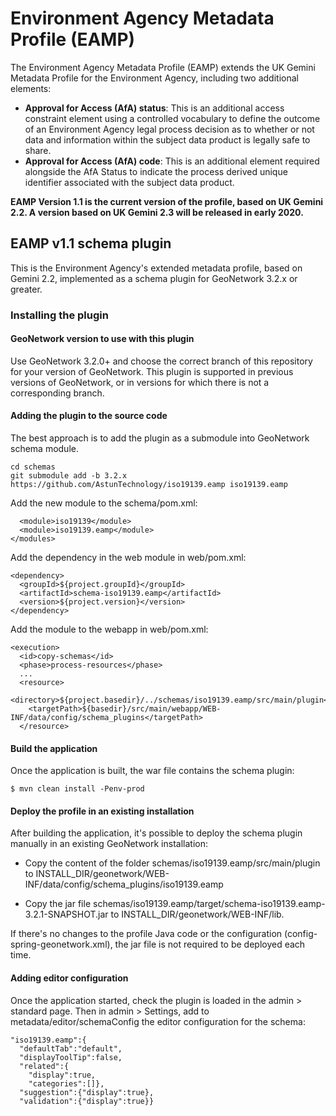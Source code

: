 # Environment Agency Metadata Profile (EAMP)

The Environment Agency Metadata Profile (EAMP) extends the UK Gemini Metadata Profile for the Environment Agency, including two additional elements:

 * **Approval for Access (AfA) status**: This is an additional access constraint element using a controlled vocabulary to define the outcome of an Environment Agency legal process decision as to whether or not data and information within the subject data product is legally safe to share.
 * **Approval for Access (AfA) code**: This is an additional element required alongside the AfA Status to indicate the process derived unique identifier associated with the subject data product.

**EAMP Version 1.1 is the current version of the profile, based on UK Gemini 2.2. A version based on UK Gemini 2.3 will be released in early 2020.**

## EAMP v1.1 schema plugin

This is the Environment Agency's extended metadata profile, based on Gemini 2.2, implemented as a schema plugin for GeoNetwork 3.2.x or greater.

### Installing the plugin

#### GeoNetwork version to use with this plugin

Use GeoNetwork 3.2.0+ and choose the correct branch of this repository for your version of GeoNetwork. This plugin is supported in previous versions of GeoNetwork, or in versions for which there is not a corresponding branch.

#### Adding the plugin to the source code

The best approach is to add the plugin as a submodule into GeoNetwork schema module.

```
cd schemas
git submodule add -b 3.2.x https://github.com/AstunTechnology/iso19139.eamp iso19139.eamp
```

Add the new module to the schema/pom.xml:

```
  <module>iso19139</module>
  <module>iso19139.eamp</module>
</modules>
```

Add the dependency in the web module in web/pom.xml:

```
<dependency>
  <groupId>${project.groupId}</groupId>
  <artifactId>schema-iso19139.eamp</artifactId>
  <version>${project.version}</version>
</dependency>
```

Add the module to the webapp in web/pom.xml:

```
<execution>
  <id>copy-schemas</id>
  <phase>process-resources</phase>
  ...
  <resource>
    <directory>${project.basedir}/../schemas/iso19139.eamp/src/main/plugin</directory>
    <targetPath>${basedir}/src/main/webapp/WEB-INF/data/config/schema_plugins</targetPath>
  </resource>
```

#### Build the application 

Once the application is built, the war file contains the schema plugin:

```
$ mvn clean install -Penv-prod
```

#### Deploy the profile in an existing installation

After building the application, it's possible to deploy the schema plugin manually in an existing GeoNetwork installation:

- Copy the content of the folder schemas/iso19139.eamp/src/main/plugin to INSTALL_DIR/geonetwork/WEB-INF/data/config/schema_plugins/iso19139.eamp 

- Copy the jar file schemas/iso19139.eamp/target/schema-iso19139.eamp-3.2.1-SNAPSHOT.jar to INSTALL_DIR/geonetwork/WEB-INF/lib.

If there's no changes to the profile Java code or the configuration (config-spring-geonetwork.xml), the jar file is not required to be deployed each time.


#### Adding editor configuration
Once the application started, check the plugin is loaded in the admin > standard page. Then in admin > Settings, add to metadata/editor/schemaConfig the editor configuration for the schema:

    "iso19139.eamp":{
      "defaultTab":"default",
      "displayToolTip":false,
      "related":{
        "display":true,
        "categories":[]},
      "suggestion":{"display":true},
      "validation":{"display":true}}
